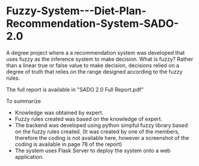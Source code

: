 # Fuzzy-System---Diet-Plan-Recommendation-System-SADO-2.0

A degree project where a a recommendation system was developed that uses fuzzy as the inference system to make decision.
What is fuzzy? Rather than a linear true or false value to make decision, decisions relied on a degree of truth that relies on the range designed according to the fuzzy rules.

The full report is available in "SADO 2.0 Full Report.pdf"

To summarize
- Knowledge was obtained by expert.
- Fuzzy rules created was based on the knowledge of expert.
- The backend was developed using python simpful fuzzy library based on the fuzzy rules created. (It was created by one of the members, therefore the coding is not available here, however a screenshot of the coding is available in page 78 of the report)
- The system uses Flask Server to deploy the system onto a web application.
